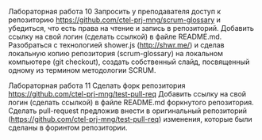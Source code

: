 Лабораторная работа 10
Запросить у преподавателя доступ к репозиторию https://github.com/ctel-prj-mng/scrum-glossary и убедиться, что есть права на чтение и запись в репозиторий. 
Добавить ссылку на свой логин (сделать ссылкой) в файле README.md.
Разобраться с технологией shower.js (http://shwr.me/) и сделав локальную копию репозитория (scrum-glossary) на локальном компьютере (git checkout), создать собственный слайд, посвященный одному из термином методологии SCRUM.


Лабораторная работа 11
Сделать форк репозитория https://github.com/ctel-prj-mng/test-pull-req
Добавить ссылку на свой логин (сделать ссылкой) в файле README.md форкнутого репозитория. 
Сделать pull-request предложив внести в оригинальный репозиторий (https://github.com/ctel-prj-mng/test-pull-req) изменения, которые были сделаны в форинтом репозитории.
